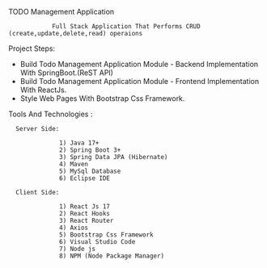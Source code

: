 TODO Management Application 

                Full Stack Application That Performs CRUD (create,update,delete,read) operaions

Project Steps:

  * Build Todo Management Application Module - Backend Implementation With SpringBoot.(ReST API)
  * Build Todo Management Application Module - Frontend Implementation With ReactJs.
  * Style Web Pages With Bootstrap Css Framework.
    
Tools And Technologies :

      Server Side:

                  1) Java 17+
                  2) Spring Boot 3+
                  3) Spring Data JPA (Hibernate)
                  4) Maven
                  5) MySql Database
                  6) Eclipse IDE

      Client Side:

                  1) React Js 17
                  2) React Hooks
                  3) React Router
                  4) Axios
                  5) Bootstrap Css Framework
                  6) Visual Studio Code
                  7) Node js
                  8) NPM (Node Package Manager)
